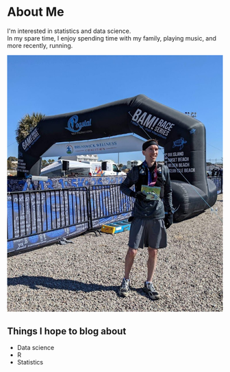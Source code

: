# About Me  
I'm interested in statistics and data science.  
In my spare time, I enjoy spending time with my family, playing music, and more recently, running.  
  
![](image000000.jpg)  


## Things I hope to blog about  
* Data science  
* R  
* Statistics  
